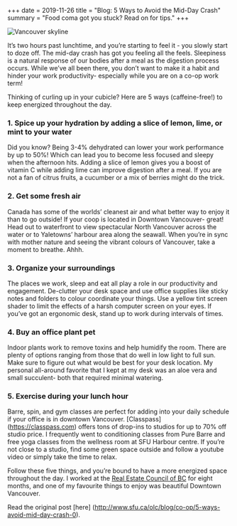 +++
date = 2019-11-26
title = "Blog: 5 Ways to Avoid the Mid-Day Crash"
summary = "Food coma got you stuck? Read on for tips."
+++

![Vancouver skyline](/images/bessie2.png)

It’s two hours past lunchtime, and you’re starting to feel it - you slowly start to doze off. The mid-day crash has got you feeling all the feels. Sleepiness is a natural response of our bodies after a meal as the digestion process occurs. While we’ve all been there, you don’t want to make it a habit and hinder your work productivity- especially while you are on a co-op work term!

Thinking of curling up in your cubicle? Here are 5 ways (caffeine-free!) to keep energized throughout the day.

### 1. Spice up your hydration by adding a slice of lemon, lime, or mint to your water

Did you know?  Being 3-4% dehydrated can lower your work performance by up to 50%! Which can lead you to become less focused and sleepy when the afternoon hits.  Adding a slice of lemon gives you a boost of vitamin C while adding lime can improve digestion after a meal. If you are not a fan of citrus fruits, a cucumber or a mix of berries might do the trick.

###  2. Get some fresh air

Canada has some of the worlds’ cleanest air and what better way to enjoy it than to go outside! If your coop is located in Downtown Vancouver- great! Head out to waterfront to view spectacular North Vancouver across the water or to Yaletowns’ harbour area along the seawall. When you’re in sync with mother nature and seeing the vibrant colours of Vancouver, take a moment to breathe. Ahhh.

### 3. Organize your surroundings

The places we work, sleep and eat all play a role in our productivity and engagement. De-clutter your desk space and use office supplies like sticky notes and folders to colour coordinate your things. Use a yellow tint screen shader to limit the effects of a harsh computer screen on your eyes. If you’ve got an ergonomic desk, stand up to work during intervals of times.

### 4. Buy an office plant pet 

Indoor plants work to remove toxins and help humidify the room.  There are plenty of options ranging from those that do well in low light to full sun.  Make sure to figure out what would be best for your desk location.  My personal all-around favorite that I kept at my desk was an aloe vera and small succulent- both that required minimal watering.

### 5. Exercise during your lunch hour

Barre, spin, and gym classes are perfect for adding into your daily schedule if your office is in downtown Vancouver. [Classpass] (https://classpass.com) offers tons of drop-ins to studios for up to 70% off studio price. I frequently went to conditioning classes from Pure Barre and free yoga classes from the wellness room at SFU Harbour centre. If you’re not close to a studio, find some green space outside and follow a youtube video or simply take the time to relax. 

Follow these five things, and you’re bound to have a more energized space throughout the day. I worked at the [Real Estate Council of BC](www.recbc.ca) for eight months, and one of my favourite things to enjoy was beautiful Downtown Vancouver.

Read the original post [here] (http://www.sfu.ca/olc/blog/co-op/5-ways-avoid-mid-day-crash-0). 
